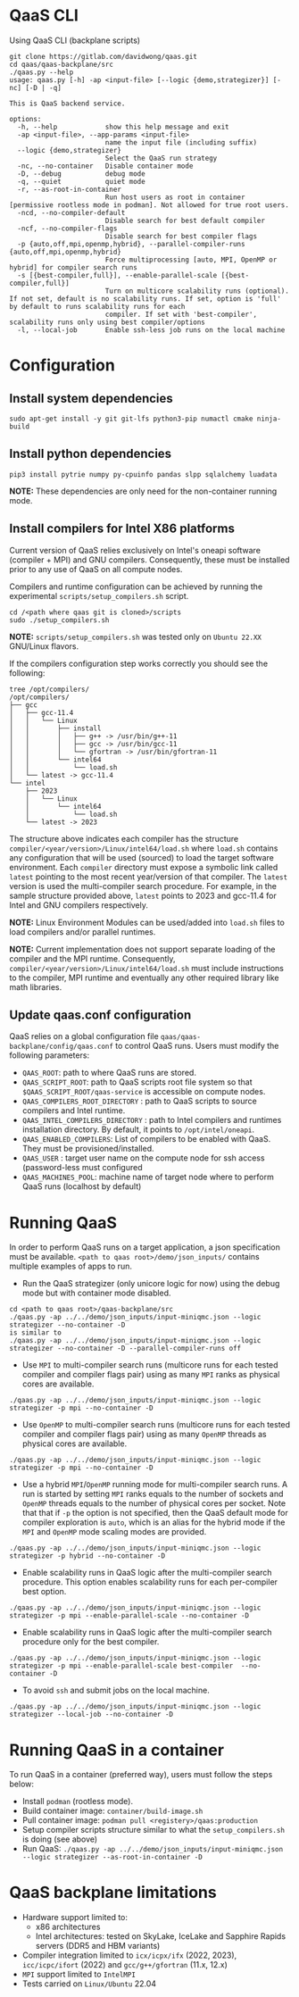 # QaaS CLI
Using QaaS CLI (backplane scripts)
```
git clone https://gitlab.com/davidwong/qaas.git
cd qaas/qaas-backplane/src
./qaas.py --help
usage: qaas.py [-h] -ap <input-file> [--logic {demo,strategizer}] [-nc] [-D | -q]

This is QaaS backend service.

options:
  -h, --help            show this help message and exit
  -ap <input-file>, --app-params <input-file>
                        name the input file (including suffix)
  --logic {demo,strategizer}
                        Select the QaaS run strategy
  -nc, --no-container   Disable container mode
  -D, --debug           debug mode
  -q, --quiet           quiet mode
  -r, --as-root-in-container
                        Run host users as root in container [permissive rootless mode in podman]. Not allowed for true root users.
  -ncd, --no-compiler-default
                        Disable search for best default compiler
  -ncf, --no-compiler-flags
                        Disable search for best compiler flags
  -p {auto,off,mpi,openmp,hybrid}, --parallel-compiler-runs {auto,off,mpi,openmp,hybrid}
                        Force multiprocessing [auto, MPI, OpenMP or hybrid] for compiler search runs
  -s [{best-compiler,full}], --enable-parallel-scale [{best-compiler,full}]
                        Turn on multicore scalability runs (optional). If not set, default is no scalability runs. If set, option is 'full' by default to runs scalability runs for each
                        compiler. If set with 'best-compiler', scalability runs only using best compiler/options
  -l, --local-job       Enable ssh-less job runs on the local machine
```

# Configuration

## Install system dependencies
```
sudo apt-get install -y git git-lfs python3-pip numactl cmake ninja-build
```

## Install python dependencies
```
pip3 install pytrie numpy py-cpuinfo pandas slpp sqlalchemy luadata
```

**NOTE:** These dependencies are only need for the non-container running mode.

## Install compilers for Intel X86 platforms
Current version of QaaS relies exclusively on Intel's oneapi software (compiler + MPI) and GNU compilers.
Consequently, these must be installed prior to any use of QaaS on all compute nodes.

Compilers and runtime configuration can be achieved by running the experimental `scripts/setup_compilers.sh` script.
```
cd /<path where qaas git is cloned>/scripts
sudo ./setup_compilers.sh
```

**NOTE:** 
`scripts/setup_compilers.sh` was tested only on `Ubuntu 22.XX` GNU/Linux flavors.

If the compilers configuration step works correctly you should see the following:
```
tree /opt/compilers/
/opt/compilers/
├── gcc
│   ├── gcc-11.4
│   │   └── Linux
│   │       ├── install
│   │       │   ├── g++ -> /usr/bin/g++-11
│   │       │   ├── gcc -> /usr/bin/gcc-11
│   │       │   └── gfortran -> /usr/bin/gfortran-11
│   │       └── intel64
│   │           └── load.sh
│   └── latest -> gcc-11.4
└── intel
    ├── 2023
    │   └── Linux
    │       └── intel64
    │           └── load.sh
    └── latest -> 2023
```
The structure above indicates each compiler has the structure `compiler/<year/version>/Linux/intel64/load.sh` where `load.sh` contains any configuration that will be used (sourced) to load the target software environment. Each `compiler` directory must expose a symbolic link called `latest` pointing to the most recent year/version of that compiler. The `latest` version is used the multi-compiler search procedure. For example, in the sample structure provided above, `latest` points to 2023 and gcc-11.4 for Intel and GNU compilers respectively.
    
**NOTE:** 
Linux Environment Modules can be used/added into `load.sh` files to load compilers and/or parallel runtimes.

**NOTE:**
Current implementation does not support separate loading of the compiler and the MPI runtime. Consequently, `compiler/<year/version>/Linux/intel64/load.sh` must include instructions to the compiler, MPI runtime and eventually any other required library like math libraries. 

## Update qaas.conf configuration
QaaS relies on a global configuration file `qaas/qaas-backplane/config/qaas.conf` to control QaaS runs.
Users must modify the following parameters:
- `QAAS_ROOT`: path to where QaaS runs are stored.
- `QAAS_SCRIPT_ROOT`: path to QaaS scripts root file system so that `$QAAS_SCRIPT_ROOT/qaas-service` is accessible on compute nodes.
- `QAAS_COMPILERS_ROOT_DIRECTORY` : path to QaaS scripts to source compilers and Intel runtime.
- `QAAS_INTEL_COMPILERS_DIRECTORY` : path to Intel compilers and runtimes installation directory. By default, it points to `/opt/intel/oneapi`.
- `QAAS_ENABLED_COMPILERS`: List of compilers to be enabled with QaaS. They must be provisioned/installed.
- `QAAS_USER` : target user name on the compute node for ssh access (password-less must configured
- `QAAS_MACHINES_POOL`: machine name of target node where to perform QaaS runs (localhost by default)

# Running QaaS

In order to perform QaaS runs on a target application, a json specification must be available.
`<path to qaas root>/demo/json_inputs/` contains multiple examples of apps to run.

- Run the QaaS strategizer (only unicore logic for now) using the debug mode but with container mode disabled.
```
cd <path to qaas root>/qaas-backplane/src
./qaas.py -ap ../../demo/json_inputs/input-miniqmc.json --logic strategizer --no-container -D
is similar to
./qaas.py -ap ../../demo/json_inputs/input-miniqmc.json --logic strategizer --no-container -D --parallel-compiler-runs off
```
- Use `MPI` to multi-compiler search runs (multicore runs for each tested compiler and compiler flags pair) using as many `MPI` ranks as physical cores are available.
```
./qaas.py -ap ../../demo/json_inputs/input-miniqmc.json --logic strategizer -p mpi --no-container -D
```
- Use `OpenMP` to multi-compiler search runs (multicore runs for each tested compiler and compiler flags pair) using as many `OpenMP` threads as physical cores are available.
```
./qaas.py -ap ../../demo/json_inputs/input-miniqmc.json --logic strategizer -p mpi --no-container -D
```
- Use a hybrid `MPI`/`OpenMP` running mode for  multi-compiler search runs. A run is started by setting `MPI` ranks equals to the number of sockets and `OpenMP` threads equals to the number of physical cores per socket. Note that that if `-p` the option is not specified, then the QaaS default mode for compiler exploration is `auto`, which is an alias for the hybrid mode if the `MPI` and `OpenMP` mode scaling modes are provided.
```
./qaas.py -ap ../../demo/json_inputs/input-miniqmc.json --logic strategizer -p hybrid --no-container -D
```
- Enable scalability runs in QaaS logic after the multi-compiler search procedure. This option enables scalability runs for each per-compiler best option.
```
./qaas.py -ap ../../demo/json_inputs/input-miniqmc.json --logic strategizer -p mpi --enable-parallel-scale --no-container -D
```
- Enable scalability runs in QaaS logic after the multi-compiler search procedure only for the best compiler.
```
./qaas.py -ap ../../demo/json_inputs/input-miniqmc.json --logic strategizer -p mpi --enable-parallel-scale best-compiler  --no-container -D
```
- To avoid `ssh` and submit jobs on the local machine.
```
./qaas.py -ap ../../demo/json_inputs/input-miniqmc.json --logic strategizer --local-job --no-container -D 
```

# Running QaaS in a container

To run QaaS in a container (preferred way), users must follow the steps below:
- Install `podman` (rootless mode).
- Build container image: `container/build-image.sh`
- Pull container image: `podman pull <registery>/qaas:production`
- Setup compiler scripts structure similar to what the `setup_compilers.sh` is doing (see above)
- Run QaaS: `./qaas.py -ap ../../demo/json_inputs/input-miniqmc.json --logic strategizer --as-root-in-container -D`

# QaaS backplane limitations
- Hardware support limited to:
    - x86 architectures
    - Intel architectures: tested on SkyLake, IceLake and Sapphire Rapids servers (DDR5 and HBM variants)
- Compiler integration limited to `icx/icpx/ifx` (2022, 2023), `icc/icpc/ifort` (2022) and `gcc/g++/gfortran` (11.x, 12.x)
- `MPI` support limited to `IntelMPI` 
- Tests carried on `Linux/Ubuntu` 22.04
